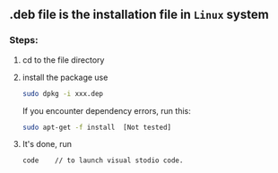 
## .deb file is the installation file in `Linux` system

### Steps:
1. cd to the file directory
2. install the package use
	```sh
    sudo dpkg -i xxx.dep
    ```
	
	If you encounter dependency errors, run this:
    ```bash
    sudo apt-get -f install  [Not tested]
    ```
	
	
3. It's done, run 
	```bash
    code    // to launch visual stodio code.
    ```